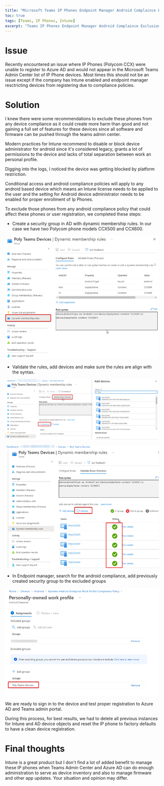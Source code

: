 ```yaml
---
title: "Microsoft Teams IP Phones Endpoint Manager Android Complaince Exclusion"
toc: true
tags: [Teams, IP Phones, Intune]
excerpt: "Teams IP Phones Endpoint Manager Android Complaince Exclusion "
---
```


# Issue

Recently encountered an issue where IP Phones (Polycom CCX) were unable to register to Azure AD and would not appear in the Microsoft Teams Admin Center list of IP Phone devices. Most times this should not be an issue except if the company has Intune enabled and endpoint manager resctricting devices from registering due to compliance policies.

# Solution

I knew there were some recommendations to exclude these phones from any device compliance as it could create more harm than good and not gaining a full set of features for these devices since all software and firmware can be pushed through the teams admin center.

Modern practices for Intune recommend to disable or block device administrator for android since it's considered legacy, grants a lot of permissions to the device and lacks of total separation between work an personal profile.

Digging into the logs, I noticed the device was getting blocked by platform restriction.

Conditional access and android compliance policies will apply to any android based device which means an Intune license needs to be applied to the user and the setting for Android device administrator needs to be enabled for proper enrollment of Ip Phones.

To exclude those phones from any android compliance policy that could affect these phones or user registration, we completed these steps:

- Create a security group in AD with dynamic membership rules. In our case we have two Polycom phone models CCX500 and CCX600.

![](../assets/images/AzurePolycomPhoneSecurityGroupRules.png)

- Validate the rules, add devices and make sure the rules are align with the syntax.

![](../assets/images/AzurePolycomPhoneSecurityGroupRulesValidateAddDevices.png)

![](../assets/images/AzurePolycomPhoneSecurityGroupRulesValidateDevices.png)

- In Endpoint manager, search for the android compliance, add previously created security group to the excluded groups

![](../assets/images/EndpointManager%20Group%20Exclusion.png)

We are ready to sign in to the device and test proper registration to Azure AD and Teams admin portal.

During this process, for best results, we had to delete all previous instances for Intune and AD device objects and reset the IP phone to factory defaults to have a clean device registration.

# Final thoughts

Intune is a great product but I don't find a lot of added benefit to manage these IP phones when Teams Admin Center and Azure AD can do enough administration to serve as device inventory and also to manage firmware and other app updates. Your situation and opinion may differ.